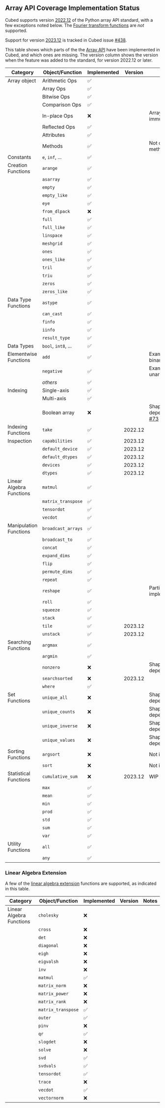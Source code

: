 ## Array API Coverage Implementation Status

Cubed supports version [2022.12](https://data-apis.org/array-api/2022.12/index.html) of the Python array API standard, with a few exceptions noted below. The [Fourier transform functions](https://data-apis.org/array-api/2022.12/extensions/fourier_transform_functions.html) are *not* supported.

Support for version [2023.12](https://data-apis.org/array-api/2023.12/index.html) is tracked in Cubed issue [#438](https://github.com/cubed-dev/cubed/issues/438).

This table shows which parts of the the [Array API](https://data-apis.org/array-api/latest/API_specification/index.html) have been implemented in Cubed, and which ones are missing. The version column shows the version when the feature was added to the standard, for version 2022.12 or later.

| Category                 | Object/Function     | Implemented        | Version    | Notes                        |
| ------------------------ | ------------------- | ------------------ | ---------- | ---------------------------- |
| Array object             | Arithmetic Ops      | :white_check_mark: |            |                              |
|                          | Array Ops           | :white_check_mark: |            |                              |
|                          | Bitwise Ops         | :white_check_mark: |            |                              |
|                          | Comparison Ops      | :white_check_mark: |            |                              |
|                          | In-place Ops        | :x:                |            | Arrays are immutable         |
|                          | Reflected Ops       | :white_check_mark: |            |                              |
|                          | Attributes          | :white_check_mark: |            |                              |
|                          | Methods             | :white_check_mark: |            | Not device methods           |
| Constants                | `e`, `inf`, ...     | :white_check_mark: |            |                              |
| Creation Functions       | `arange`            | :white_check_mark: |            |                              |
|                          | `asarray`           | :white_check_mark: |            |                              |
|                          | `empty`             | :white_check_mark: |            |                              |
|                          | `empty_like`        | :white_check_mark: |            |                              |
|                          | `eye`               | :white_check_mark: |            |                              |
|                          | `from_dlpack`       | :x:                |            |                              |
|                          | `full`              | :white_check_mark: |            |                              |
|                          | `full_like`         | :white_check_mark: |            |                              |
|                          | `linspace`          | :white_check_mark: |            |                              |
|                          | `meshgrid`          | :white_check_mark: |            |                              |
|                          | `ones`              | :white_check_mark: |            |                              |
|                          | `ones_like`         | :white_check_mark: |            |                              |
|                          | `tril`              | :white_check_mark: |            |                              |
|                          | `triu`              | :white_check_mark: |            |                              |
|                          | `zeros`             | :white_check_mark: |            |                              |
|                          | `zeros_like`        | :white_check_mark: |            |                              |
| Data Type Functions      | `astype`            | :white_check_mark: |            |                              |
|                          | `can_cast`          | :white_check_mark: |            |                              |
|                          | `finfo`             | :white_check_mark: |            |                              |
|                          | `iinfo`             | :white_check_mark: |            |                              |
|                          | `result_type`       | :white_check_mark: |            |                              |
| Data Types               | `bool`, `int8`, ... | :white_check_mark: |            |                              |
| Elementwise Functions    | `add`               | :white_check_mark: |            | Example of a binary function |
|                          | `negative`          | :white_check_mark: |            | Example of a unary function  |
|                          | _others_            | :white_check_mark: |            |                              |
| Indexing                 | Single-axis         | :white_check_mark: |            |                              |
|                          | Multi-axis          | :white_check_mark: |            |                              |
|                          | Boolean array       | :x:                |            | Shape is data dependent, [#73](https://github.com/cubed-dev/cubed/issues/73) |
| Indexing Functions       | `take`              | :white_check_mark: | 2022.12    |                              |
| Inspection               | `capabilities`      | :white_check_mark: | 2023.12    |                              |
|                          | `default_device`    | :white_check_mark: | 2023.12    |                              |
|                          | `default_dtypes`    | :white_check_mark: | 2023.12    |                              |
|                          | `devices`           | :white_check_mark: | 2023.12    |                              |
|                          | `dtypes`            | :white_check_mark: | 2023.12    |                              |
| Linear Algebra Functions | `matmul`            | :white_check_mark: |            |                              |
|                          | `matrix_transpose`  | :white_check_mark: |            |                              |
|                          | `tensordot`         | :white_check_mark: |            |                              |
|                          | `vecdot`            | :white_check_mark: |            |                              |
| Manipulation Functions   | `broadcast_arrays`  | :white_check_mark: |            |                              |
|                          | `broadcast_to`      | :white_check_mark: |            |                              |
|                          | `concat`            | :white_check_mark: |            |                              |
|                          | `expand_dims`       | :white_check_mark: |            |                              |
|                          | `flip`              | :white_check_mark: |            |                              |
|                          | `permute_dims`      | :white_check_mark: |            |                              |
|                          | `repeat`            | :white_check_mark: |            |                              |
|                          | `reshape`           | :white_check_mark: |            | Partial implementation       |
|                          | `roll`              | :white_check_mark: |            |                              |
|                          | `squeeze`           | :white_check_mark: |            |                              |
|                          | `stack`             | :white_check_mark: |            |                              |
|                          | `tile`              | :white_check_mark: | 2023.12    |                              |
|                          | `unstack`           | :white_check_mark: | 2023.12    |                              |
| Searching Functions      | `argmax`            | :white_check_mark: |            |                              |
|                          | `argmin`            | :white_check_mark: |            |                              |
|                          | `nonzero`           | :x:                |            | Shape is data dependent      |
|                          | `searchsorted`      | :x:                | 2023.12    |                              |
|                          | `where`             | :white_check_mark: |            |                              |
| Set Functions            | `unique_all`        | :x:                |            | Shape is data dependent      |
|                          | `unique_counts`     | :x:                |            | Shape is data dependent      |
|                          | `unique_inverse`    | :x:                |            | Shape is data dependent      |
|                          | `unique_values`     | :x:                |            | Shape is data dependent      |
| Sorting Functions        | `argsort`           | :x:                |            | Not in Dask                  |
|                          | `sort`              | :x:                |            | Not in Dask                  |
| Statistical Functions    | `cumulative_sum`    | :x:                | 2023.12    | WIP [#531](https://github.com/cubed-dev/cubed/pull/531) |
|                          | `max`               | :white_check_mark: |            |                              |
|                          | `mean`              | :white_check_mark: |            |                              |
|                          | `min`               | :white_check_mark: |            |                              |
|                          | `prod`              | :white_check_mark: |            |                              |
|                          | `std`               | :white_check_mark: |            |                              |
|                          | `sum`               | :white_check_mark: |            |                              |
|                          | `var`               | :white_check_mark: |            |                              |
| Utility Functions        | `all`               | :white_check_mark: |            |                              |
|                          | `any`               | :white_check_mark: |            |                              |

### Linear Algebra Extension

A few of the [linear algebra extension](https://data-apis.org/array-api/2022.12/extensions/linear_algebra_functions.html) functions are supported, as indicated in this table.

| Category                 | Object/Function     | Implemented        | Version    | Notes                        |
| ------------------------ | ------------------- | ------------------ | ---------- | ---------------------------- |
| Linear Algebra Functions | `cholesky`          | :x:                |            |                              |
|                          | `cross`             | :x:                |            |                              |
|                          | `det`               | :x:                |            |                              |
|                          | `diagonal`          | :x:                |            |                              |
|                          | `eigh`              | :x:                |            |                              |
|                          | `eigvalsh`          | :x:                |            |                              |
|                          | `inv`               | :x:                |            |                              |
|                          | `matmul`            | :white_check_mark: |            |                              |
|                          | `matrix_norm`       | :x:                |            |                              |
|                          | `matrix_power`      | :x:                |            |                              |
|                          | `matrix_rank`       | :x:                |            |                              |
|                          | `matrix_transpose`  | :white_check_mark: |            |                              |
|                          | `outer`             | :white_check_mark: |            |                              |
|                          | `pinv`              | :x:                |            |                              |
|                          | `qr`                | :white_check_mark: |            |                              |
|                          | `slogdet`           | :x:                |            |                              |
|                          | `solve`             | :x:                |            |                              |
|                          | `svd`               | :white_check_mark: |            |                              |
|                          | `svdvals`           | :white_check_mark: |            |                              |
|                          | `tensordot`         | :white_check_mark: |            |                              |
|                          | `trace`             | :x:                |            |                              |
|                          | `vecdot`            | :white_check_mark: |            |                              |
|                          | `vectornorm`        | :x:                |            |                              |
